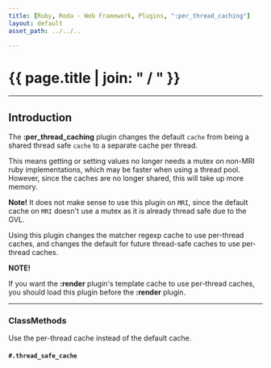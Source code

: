 ```yaml
---
title: [Ruby, Roda - Web Framework, Plugins, ":per_thread_caching"]
layout: default
asset_path: ../../..

---
```


# {{ page.title | join: " / " }}

---- 

## Introduction


The **:per_thread_caching** plugin changes the default `cache` from being a shared thread safe `cache` 
to a separate cache per thread.  

This means getting or setting values no longer needs a mutex on non-MRI ruby implementations, which 
may be faster when using a thread pool.  However, since the caches are no longer shared, this will take up more memory.

**Note!** It does not make sense to use this plugin on `MRI`, since the default cache on `MRI` doesn't 
use a mutex as it is already thread safe due to the GVL.

Using this plugin changes the matcher regexp cache to use per-thread caches, and changes the default 
for future thread-safe caches to use per-thread caches.

**NOTE!**

If you want the **:render** plugin's template cache to use per-thread caches, you should load this 
plugin before the **:render** plugin.


--- 

### ClassMethods

Use the per-thread cache instead of the default cache.
#### `#.thread_safe_cache`
